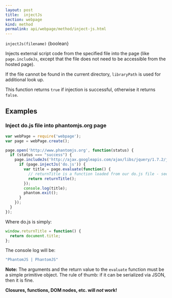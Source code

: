 ```yaml
---
layout: post
title:  injectJs
section: webpage
kind: method
permalink: api/webpage/method/inject-js.html
---
```


`injectJs(filename)` {boolean}

Injects external script code from the specified file into the page (like `page.includeJs`, except that the file does not need to be accessible from the hosted page).

If the file cannot be found in the current directory, `libraryPath` is used for additional look up.

This function returns `true` if injection is successful, otherwise it returns `false`.

## Examples

### Inject do.js file into phantomjs.org page

```javascript
var webPage = require('webpage');
var page = webPage.create();

page.open('http://www.phantomjs.org', function(status) {
  if (status === "success") {
    page.includeJs('http://ajax.googleapis.com/ajax/libs/jquery/1.7.2/jquery.min.js', function() {
      if (page.injectJs('do.js')) {
        var title = page.evaluate(function() {
          // returnTitle is a function loaded from our do.js file - see below
          return returnTitle();
        });
        console.log(title);
        phantom.exit();
      }
    });
  }
});
```

Where do.js is simply:
```javascript
window.returnTitle = function() {
  return document.title;
};
```

The console log will be:
```javascript
"PhantomJS | PhantomJS"
```


**Note:** The arguments and the return value to the `evaluate` function must be a simple primitive object. The rule of thumb: if it can be serialized via JSON, then it is fine.

**Closures, functions, DOM nodes, etc. will _not_ work!**

